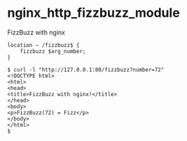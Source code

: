 # nginx_http_fizzbuzz_module

FizzBuzz with nginx

```
location ~ /fizzbuzz$ {
    fizzbuzz $arg_number;
}
```

```
$ curl -l "http://127.0.0.1:80/fizzbuzz?number=72"
<!DOCTYPE html>
<html>
<head>
<title>FizzBuzz with nginx!</title>
</head>
<body>
<p>FizzBuzz(72) = Fizz</p>
</body>
</html>
$
```
